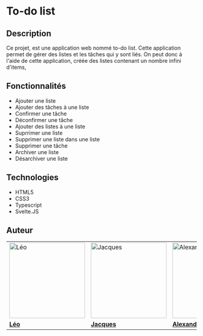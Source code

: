 # To-do list

## Description

Ce projet, est une application web nommé to-do list. Cette application permet de gérer des listes et les tâches qui y sont liés.
On peut donc à l'aide de cette application, créée des listes contenant un nombre infini d'items, 

## Fonctionnalités

- Ajouter une liste
- Ajouter des tâches à une liste
- Confirmer une tâche
- Déconfirmer une tâche
- Ajouter des listes à une liste
- Suprrimer une liste
- Supprimer une liste dans une liste
- Supprimer une tâche
- Archiver une liste
- Désarchiver une liste

## Technologies

- HTML5
- CSS3
- Typescript
- Svelte.JS

## Auteur

|                                                                  |                                                                      |                                                                                |
| ---------------------------------------------------------------- | -------------------------------------------------------------------- | ------------------------------------------------------------------------------ |
| <img src="https://github.com/Yorellll.png" alt="Léo" width="200"> | <img src="https://github.com/JacqueVerc.png" alt="Jacques" width="200"> | <img src="https://github.com/Alexandre-st.png" alt="Alexandre-st" width="200"> |
| [**Léo**](https://github.com/Yorellll)                            | [**Jacques**](https://github.com/JacqueVerc)                                | [**Alexandre**](https://github.com/Alexandre-st)   